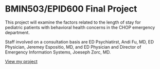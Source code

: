 # BMIN503/EPID600 Final Project


This project will examine the factors related to the length of stay for pediatric patients with behavioral health concerns in the CHOP emergency department.

Staff involved on a consultation basis are ED Psychiatirst, Andi Fu, MD, ED Physician, Jeremey Espositio, MD, and ED Physician and Director of Emergency Information Systems, Joeseph Zorc, MD.


[View my project](https://rawcdn.githack.com/Stephonomon/BMIN503_Final_Project/ddf74bae5c50a18efb7b8a173f8fa8da5e78ee97/Proctor-Final-Project.html)
